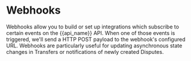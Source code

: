 # Webhooks
Webhooks allow you to build or set up integrations which subscribe to certain events on the {{api_name}} API. When one of those events is triggered, we'll send a HTTP POST payload to the webhook's configured URL. Webhooks are particularly useful for updating asynchronous state changes in Transfers or notifications of newly created Disputes.
